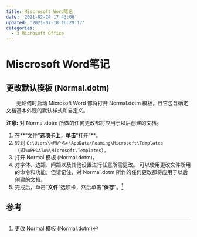```yaml
---
title: Miscrosoft Word笔记
date: '2021-02-24 17:43:06'
updated: '2021-07-18 16:29:17'
categories:
  - 3 Microsoft Office
---
```

# Miscrosoft Word笔记

## 更改默认模板 (Normal.dotm)

　　无论何时启动 Microsoft Word 都将打开 Normal.dotm 模板，且它包含确定文档基本外观的默认样式和自定义。

**注意:** 对 Normal.dotm 所做的任何更改都将应用于以后创建的文档。

1. 在**“文件”**选项卡上，单击**“打开”**。
2. 转到 `C:\Users\<用户名>\AppData\Roaming\Microsoft\Templates`（即`%APPDATA%\Microsoft\Templates`）。
3. 打开 Normal 模板 (Normal.dotm)。
4. 对字体、边距、间距以及其他设置进行任意所需更改。 可以使用更改文件所用的命令和功能，但请记住，对 Normal.dotm 所作的任何更改都将应用于以后创建的文档。
5. 完成后，单击“**文件**”选项卡，然后单击“**保存**”。[^1]

## 参考

[^1]: [更改 Normal 模板 (Normal.dotm)](https://support.microsoft.com/zh-cn/office/%E6%9B%B4%E6%94%B9-normal-%E6%A8%A1%E6%9D%BF-normal-dotm-06de294b-d216-47f6-ab77-ccb5166f98ea)
